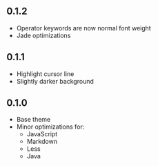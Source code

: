 ## 0.1.2
- Operator keywords are now normal font weight
- Jade optimizations

## 0.1.1
- Highlight cursor line
- Slightly darker background

## 0.1.0
- Base theme
- Minor optimizations for:
  - JavaScript
  - Markdown
  - Less
  - Java
